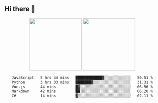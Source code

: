 ## Hi there 👋
<div align="center">
<span>  </span>
<img height="170px" src="https://github-readme-stats.vercel.app/api?username=bigQY&show_icons=true&count_private==true&" /><span>        </span><img height="170px" src="https://github-readme-stats.vercel.app/api/top-langs/?username=bigQY&layout=compact&langs_count=8" />
<span>  </span>
</div>
<div align="center">

<!--START_SECTION:waka-->

```txt
JavaScript   5 hrs 44 mins   ████████████▓░░░░░░░░░░░░   50.51 %
Python       3 hrs 33 mins   ███████▓░░░░░░░░░░░░░░░░░   31.31 %
Vue.js       44 mins         █▓░░░░░░░░░░░░░░░░░░░░░░░   06.56 %
Markdown     42 mins         █▓░░░░░░░░░░░░░░░░░░░░░░░   06.20 %
C#           14 mins         ▓░░░░░░░░░░░░░░░░░░░░░░░░   02.11 %
```

<!--END_SECTION:waka-->
</div>
